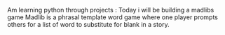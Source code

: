Am learning python through projects :
Today i will be building a madlibs game 
Madlib is a phrasal template word game where one player prompts others for a list of word to substitute for blank in a story.
